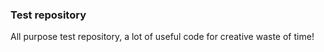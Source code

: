 <h3>Test repository</h3>
<p>All purpose test repository, a lot of useful code for creative waste of time!</p>
